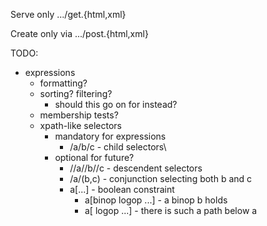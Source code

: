 Serve only .../get.{html,xml}

Create only via .../post.{html,xml}

TODO:

- expressions
  - formatting?
  - sorting? filtering?
    - should this go on for instead?
  - membership tests?
  - xpath-like selectors
    - mandatory for expressions
      - /a/b/c - child selectors\
    - optional for future?
      - //a//b//c - descendent selectors
      - /a/(b,c) - conjunction selecting both b and c
      - a[...] - boolean constraint
        - a[binop <expr> logop ...] - a binop b holds
        - a[<path> logop ...] - there is such a path below a